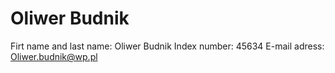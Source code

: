 # Oliwer Budnik
Firt name and last name: Oliwer Budnik
Index number: 45634
E-mail adress: Oliwer.budnik@wp.pl
